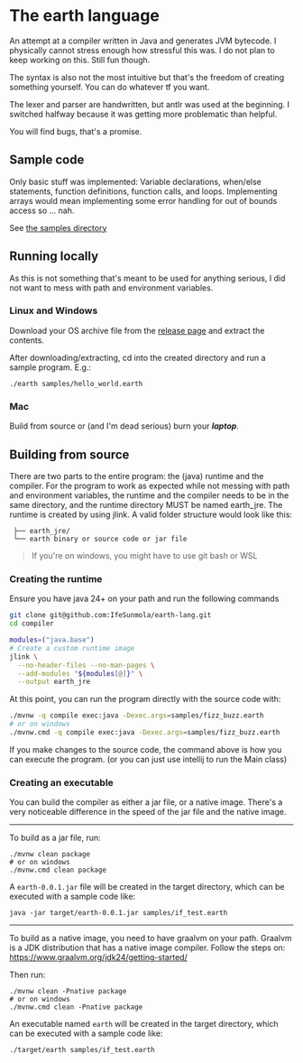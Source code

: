 # The earth language

An attempt at a compiler written in Java and generates JVM bytecode. I
physically cannot stress enough how stressful this was. I do not plan to keep
working on this. Still fun though.

The syntax is also not the most intuitive but that's the freedom of creating
something yourself. You can do whatever tf you want.

The lexer and parser are handwritten, but antlr was used at the beginning. I
switched halfway because it was getting more problematic than helpful.

You will find bugs, that's a promise.

## Sample code

Only basic stuff was implemented: Variable declarations, when/else statements,
function definitions, function calls, and loops. Implementing arrays would mean
implementing some error handling for out of bounds access so ... nah.

See [the samples directory](./samples)

## Running locally

As this is not something that's meant to be used for anything serious, I did
not want to mess with path and environment variables.

### Linux and Windows

Download your OS archive file from
the [release page](https://github.com/IfeSunmola/earth-lang/releases) and
extract the contents.

After downloading/extracting, cd into the created directory and run a sample
program. E.g.:

```shell
./earth samples/hello_world.earth
```

### Mac

Build from source or (and I'm dead serious) burn your ***laptop***.

## Building from source

There are two parts to the entire program: the (java) runtime and the
compiler. For the program to work as expected while not messing with path
and environment variables, the runtime and the compiler needs to be in the same
directory, and the runtime directory MUST be named earth_jre. The runtime is
created by using jlink. A valid folder structure would look like this:

```
 ├── earth_jre/
 └── earth binary or source code or jar file
```

> If you're on windows, you might have to use git bash or WSL

### Creating the runtime

Ensure you have java 24+ on your path and run the following commands

```bash
git clone git@github.com:IfeSunmola/earth-lang.git
cd compiler

modules=("java.base")
# Create a custom runtime image
jlink \
  --no-header-files --no-man-pages \
  --add-modules "${modules[@]}" \
  --output earth_jre
```

At this point, you can run the program directly with the source code with:

```bash
./mvnw -q compile exec:java -Dexec.args=samples/fizz_buzz.earth
# or on windows
./mvnw.cmd -q compile exec:java -Dexec.args=samples/fizz_buzz.earth
```

If you make changes to the source code, the command above is how you can
execute the program. (or you can just use intellij to run the Main class)

### Creating an executable

You can build the compiler as either a jar file, or a native image. There's a
very noticeable difference in the speed of the jar file and the native image.

---
To build as a jar file, run:

```shell
./mvnw clean package
# or on windows
./mvnw.cmd clean package 
```

A `earth-0.0.1.jar` file will be created in the target directory, which can be
executed with a sample code like:

```shell
java -jar target/earth-0.0.1.jar samples/if_test.earth
```

---
To build as a native image, you need to have graalvm on your path.
Graalvm is a JDK distribution that has a native image compiler. Follow the
steps on: https://www.graalvm.org/jdk24/getting-started/

Then run:

```shell
./mvnw clean -Pnative package
# or on windows
./mvnw.cmd clean -Pnative package 
```

An executable named `earth` will be created in the target directory, which
can be executed with a sample code like:

```shell
./target/earth samples/if_test.earth
```